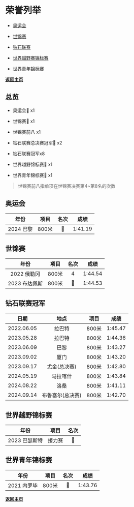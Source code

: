 # 荣誉列举

- [奥运会](#1)

- [世锦赛](#2)

- [钻石联赛](#3)

- [世界越野赛锦标赛](#4)

- [世界青年锦标赛](#5)

**[返回主页](./Profile.md)**

## 总览

- 奥运会🥇 x1

- 世锦赛🥈 x1

- 世锦赛前八 x1

- 钻石联赛总决赛冠军💎 x2

- 钻石联赛冠军x8

- 世界越野锦标赛🥇 x1

- 世界青年锦标赛🥇 x1

> 世锦赛前八指单项在世锦赛决赛第4~第8名的次数



## 奥运会<a id='1'></a>

|   年份    | 项目  | 名次 |  成绩   |
| :-------: | :---: | :--: | :-----: |
| 2024 巴黎 | 800米 |  🥇   | 1:41.19 |



## 世锦赛<a id='2'></a>

|     年份      | 项目  | 名次 |  成绩   |
| :-----------: | :---: | :--: | :-----: |
|  2022 俄勒冈  | 800米 |  4   | 1:44.54 |
| 2023 布达佩斯 | 800米 |  🥈   | 1:44.53 |



## 钻石联赛冠军<a id='3'></a>

|    日期    |       地点       | 项目  |  成绩   |
| :--------: | :--------------: | :---: | :-----: |
| 2022.06.05 |      拉巴特      | 800米 | 1:45.47 |
| 2023.05.28 |      拉巴特      | 800米 | 1:44.36 |
| 2023.06.09 |       巴黎       | 800米 | 1:43.27 |
| 2023.09.02 |       厦门       | 800米 | 1:43.20 |
| 2023.09.17 |   尤金(总决赛)   | 800米 | 1:42.80 |
| 2024.05.19 |     马拉喀什     | 800米 | 1:43.84 |
| 2024.08.22 |       洛桑       | 800米 | 1:41.11 |
| 2024.09.14 | 布鲁塞尔(总决赛) | 800米 | 1:42.70 |



## 世界越野锦标赛<a id='4'></a>

|     年份      |  项目  | 名次 |
| :-----------: | :----: | :--: |
| 2023 巴瑟斯特 | 接力赛 |  🥇   |



## 世界青年锦标赛<a id='5'></a>

|    年份     | 项目  | 名次 |  成绩   |
| :---------: | :---: | :--: | :-----: |
| 2021 内罗毕 | 800米 |  🥇   | 1:43.76 |

**[返回主页](./Profile.md)**
